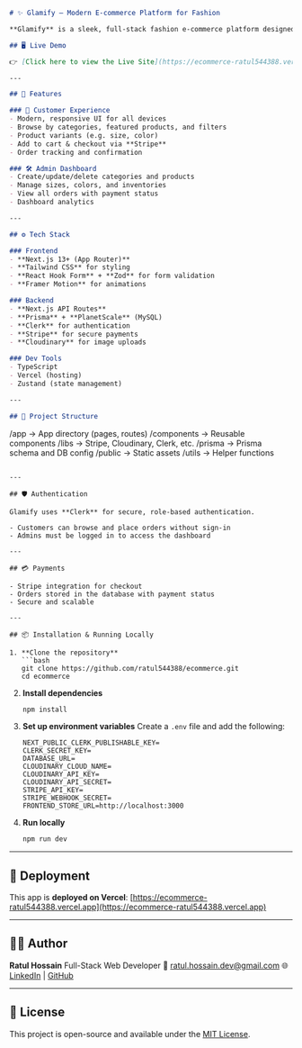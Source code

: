 ```md
# ✨ Glamify – Modern E-commerce Platform for Fashion

**Glamify** is a sleek, full-stack fashion e-commerce platform designed to provide a high-end shopping experience. Built with the latest web technologies, Glamify allows users to browse, search, and purchase stylish products effortlessly. Admins have full control over inventory, categories, and order management via a powerful dashboard.

## 🖥️ Live Demo

👉 [Click here to view the Live Site](https://ecommerce-ratul544388.vercel.app)

---

## 🚀 Features

### 👤 Customer Experience
- Modern, responsive UI for all devices
- Browse by categories, featured products, and filters
- Product variants (e.g. size, color)
- Add to cart & checkout via **Stripe**
- Order tracking and confirmation

### 🛠️ Admin Dashboard
- Create/update/delete categories and products
- Manage sizes, colors, and inventories
- View all orders with payment status
- Dashboard analytics

---

## ⚙️ Tech Stack

### Frontend
- **Next.js 13+ (App Router)**
- **Tailwind CSS** for styling
- **React Hook Form** + **Zod** for form validation
- **Framer Motion** for animations

### Backend
- **Next.js API Routes**
- **Prisma** + **PlanetScale** (MySQL)
- **Clerk** for authentication
- **Stripe** for secure payments
- **Cloudinary** for image uploads

### Dev Tools
- TypeScript
- Vercel (hosting)
- Zustand (state management)

---

## 📂 Project Structure

```

/app             → App directory (pages, routes)
/components      → Reusable components
/libs            → Stripe, Cloudinary, Clerk, etc.
/prisma          → Prisma schema and DB config
/public          → Static assets
/utils           → Helper functions

````

---

## 🛡️ Authentication

Glamify uses **Clerk** for secure, role-based authentication.

- Customers can browse and place orders without sign-in
- Admins must be logged in to access the dashboard

---

## 💳 Payments

- Stripe integration for checkout
- Orders stored in the database with payment status
- Secure and scalable

---

## 📦 Installation & Running Locally

1. **Clone the repository**
   ```bash
   git clone https://github.com/ratul544388/ecommerce.git
   cd ecommerce
````

2. **Install dependencies**

   ```bash
   npm install
   ```

3. **Set up environment variables**
   Create a `.env` file and add the following:

   ```env
   NEXT_PUBLIC_CLERK_PUBLISHABLE_KEY=
   CLERK_SECRET_KEY=
   DATABASE_URL=
   CLOUDINARY_CLOUD_NAME=
   CLOUDINARY_API_KEY=
   CLOUDINARY_API_SECRET=
   STRIPE_API_KEY=
   STRIPE_WEBHOOK_SECRET=
   FRONTEND_STORE_URL=http://localhost:3000
   ```

4. **Run locally**

   ```bash
   npm run dev
   ```

---

## 📌 Deployment

This app is **deployed on Vercel**:
[https://ecommerce-ratul544388.vercel.app](https://ecommerce-ratul544388.vercel.app)

---

## 🙋‍♂️ Author

**Ratul Hossain**
Full-Stack Web Developer
📧 [ratul.hossain.dev@gmail.com](mailto:ratul.hossain.dev@gmail.com)
🌐 [LinkedIn](https://www.linkedin.com/in/ratul-hossain-1310) | [GitHub](https://github.com/ratul544388)

---

## 📄 License

This project is open-source and available under the [MIT License](LICENSE).

```
